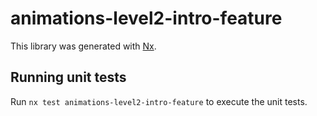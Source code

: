 # animations-level2-intro-feature

This library was generated with [Nx](https://nx.dev).

## Running unit tests

Run `nx test animations-level2-intro-feature` to execute the unit tests.
